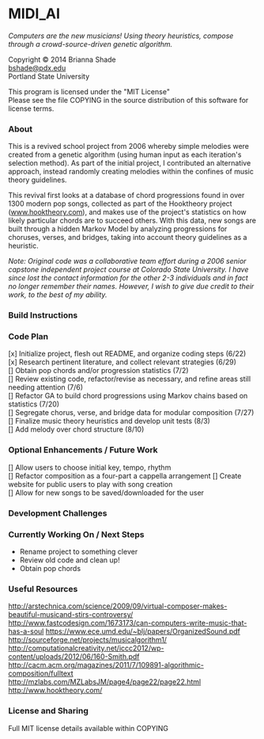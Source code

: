 MIDI_AI
=======

_Computers are the new musicians!  Using theory heuristics, compose through a crowd-source-driven genetic algorithm._

Copyright © 2014 Brianna Shade  
bshade@pdx.edu  
Portland State University
  
This program is licensed under the "MIT License"  
Please see the file COPYING in the source distribution of this software for license terms.

### About
This is a revived school project from 2006 whereby simple melodies were created from a genetic algorithm (using human input as each iteration's selection method).  As part of the initial project, I contributed an alternative approach, instead randomly creating melodies within the confines of music theory guidelines.

This revival first looks at a database of chord progressions found in over 1300 modern pop songs, collected as part of the Hooktheory project (www.hooktheory.com), and makes use of the project's statistics on how likely particular chords are to succeed others.  With this data, new songs are built through a hidden Markov Model by analyzing progressions for choruses, verses, and bridges, taking into account theory guidelines as a heuristic.

_Note: Original code was a collaborative team effort during a 2006 senior capstone independent project course at Colorado State University.  I have since lost the contact information for the other 2-3 individuals and in fact no longer remember their names.  However, I wish to give due credit to their work, to the best of my ability._

### Build Instructions

### Code Plan
[x] Initialize project, flesh out README, and organize coding steps (6/22)  
[x] Research pertinent literature, and collect relevant strategies (6/29)  
[] Obtain pop chords and/or progression statistics (7/2)  
[] Review existing code, refactor/revise as necessary, and refine areas still needing attention (7/6)  
[] Refactor GA to build chord progressions using Markov chains based on statistics (7/20)  
[] Segregate chorus, verse, and bridge data for modular composition (7/27)  
[] Finalize music theory heuristics and develop unit tests (8/3)  
[] Add melody over chord structure (8/10)

### Optional Enhancements / Future Work  
[] Allow users to choose initial key, tempo, rhythm  
[] Refactor composition as a four-part a cappella arrangement
[] Create website for public users to play with song creation  
[] Allow for new songs to be saved/downloaded for the user  

### Development Challenges


### Currently Working On / Next Steps
* Rename project to something clever
* Review old code and clean up!
* Obtain pop chords

### Useful Resources
http://arstechnica.com/science/2009/09/virtual-composer-makes-beautiful-musicand-stirs-controversy/
http://www.fastcodesign.com/1673173/can-computers-write-music-that-has-a-soul
https://www.ece.umd.edu/~blj/papers/OrganizedSound.pdf
http://sourceforge.net/projects/musicalgorithm1/
http://computationalcreativity.net/iccc2012/wp-content/uploads/2012/06/160-Smith.pdf
http://cacm.acm.org/magazines/2011/7/109891-algorithmic-composition/fulltext
http://mzlabs.com/MZLabsJM/page4/page22/page22.html
http://www.hooktheory.com/

### License and Sharing
Full MIT license details available within COPYING
